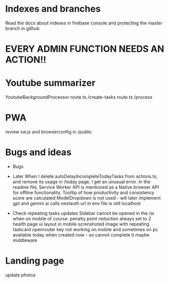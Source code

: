 # Indexes and branches

Read the docs about indexes in firebase console and protecting the master branch in github

# EVERY ADMIN FUNCTION NEEDS AN ACTION!!

# Youtube summarizer

YoutubeBackgroundProcessor
route.ts /create-tasks
route.ts /process

# PWA

review sw.js and browserconfig in /public

# Bugs and ideas

- Bugs

- Later
  When I delete autoDelayIncompleteTodayTasks from actions.ts, and remove its usage in /today page, I get an unusual error.
  In the readme file, Service Worker API is mentioned as a Native browser API for offline functionality.
  Tooltip of how productivity and consistency score are calculated
  ModelDropdown is not used - will later implement gpt and gemini ai calls
  nextauth url in env file is still localhost

- Check
  repeating tasks updates
  Sidebar cannot be opened in the /ai when on mobile of course.
  penalty point reduction always set to 2
  health page ui layout in mobile
  screnshoted image with repeating taskcard
  openrouter key not working on mobile and sometimes on pc
  available today when created now - so cannot complete it
  maybe middleware

# Landing page

update photos
